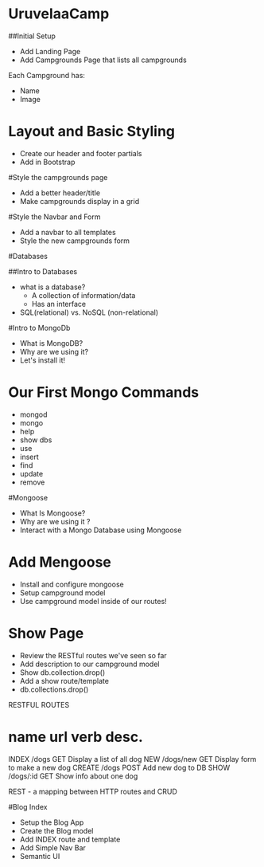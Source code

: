 # UruvelaaCamp

##Initial Setup

* Add Landing Page
* Add Campgrounds Page that lists all campgrounds

Each Campground has:
* Name 
* Image

# Layout and Basic Styling
* Create our header and footer partials 
* Add in Bootstrap 

#Style the campgrounds page 
* Add a better header/title
* Make campgrounds display in a grid 

#Style the Navbar and Form 
* Add a navbar to all templates 
* Style the new campgrounds form 

#Databases

##Intro to Databases
* what is a database?
  * A collection of information/data
  * Has an interface
* SQL(relational) vs. NoSQL (non-relational)

#Intro to MongoDb
* What is MongoDB?
* Why are we using it?
* Let's install it!

# Our First Mongo Commands

* mongod
* mongo
* help 
* show dbs
* use 
* insert 
* find
* update 
* remove

#Mongoose
* What Is Mongoose?
* Why are we using it ?
* Interact with a Mongo Database using Mongoose

# Add Mengoose
* Install and configure mongoose
* Setup campground model 
* Use campground model inside of our routes!

# Show Page 
* Review the RESTful routes we've seen so far 
* Add description to our campground model
* Show db.collection.drop()
* Add a show route/template
* db.collections.drop()

RESTFUL ROUTES 

name   url          verb   desc. 
==========================================

INDEX  /dogs        GET    Display a list of all dog 
NEW    /dogs/new    GET    Display form to make a new dog
CREATE /dogs        POST   Add new dog to DB
SHOW   /dogs/:id    GET    Show info about one dog

REST - a mapping between HTTP routes and CRUD 


#Blog Index 
* Setup the Blog App 
* Create the Blog model 
* Add INDEX route and template 
* Add Simple Nav Bar 
* Semantic UI 




